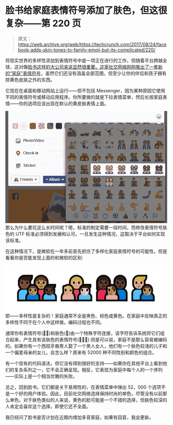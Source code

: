# 脸书给家庭表情符号添加了肤色，但这很复杂——第 220 页

> 原文：<https://web.archive.org/web/https://techcrunch.com/2017/08/24/facebook-adds-skin-tones-to-family-emoji-but-its-complicated/220/>

将现实世界的多样性添加到表情符号中是一项正在进行的工作，但随着平台跨越全球，这对像[脸书这样的大公司来说显然很重要。这家社交网络刚刚](https://web.archive.org/web/20200218233546/https://crunchbase.com/organization/facebook)[推出了一套新的“家庭”表情符号](https://web.archive.org/web/20200218233546/https://blog.emojipedia.org/facebook-adds-black-family-emojis/)，虽然它们还没有涵盖全部范围，但至少让你的伴侣和孩子拥有除黄色皮肤之外的东西。

它现在在桌面和移动网站上运行——但不包括 Messenger，因为某种原因它使用不同的表情符号或移动应用程序。你所要做的就是下拉表情菜单，然后长按家庭表情——你的选项应该出现在默认的黄皮肤表情上面。

[![](img/9fffcb0a0548b7924f83bcd9d1df0978.png)](https://web.archive.org/web/20200218233546/https://beta.techcrunch.com/wp-content/uploads/2017/08/fb_emoji.png) 那么为什么要花这么长时间呢？嗯，标准的制定需要一段时间，而修改表情符号肤色的 UTF 标准必须得到发展和认可。一旦发生这种情况，这取决于平台如何实现该标准。

在这种情况下，是微软在一年多前首先抓住了多样化家庭表情符号的可能性。但是看看你是否能发现上面的和微软的区别:

[![](img/e761c2fcda21d7b9cb4bb2bb373fd8b8.png)](https://web.archive.org/web/20200218233546/https://beta.techcrunch.com/wp-content/uploads/2017/08/family-combinations.jpg) 耶——多样性是复杂的！家庭通常不全是黑色、棕色或黄色。在家庭中反映真正的多样性不同于在个人中这样做。编码过程也不同。

通常你有表情符号(👩‍🚀)和肤色(🏽)由一个特殊字符连接，该字符告诉系统将它们组合起来，产生具有该肤色的表情符号(👩🏽‍🚀).但是可以说，家庭不是那么容易被编码的。如果你有一个西班牙裔男人娶了一个黑人女人，他们有一个肤色较浅的儿子和一个偏爱母亲的女儿，会怎么样？原来有 52000 种不同性别和颜色的组合。

有一个现有的代码语法，但它没有得到很好的支持——如果你在其他平台上看到他们的复杂系列之一，它不会正确呈现。相反，它表现为家庭中每个人的一个序列——实际上是一个相当优雅的失败。

总之，回到脸书。它们都是关于易用性的，在表情菜单中弹出 52，000 个选项不是一个好的用户体验。因此，目前社交网络选择保持时尚的单色，尽管没有以前那么单色。对于肤色类似的人来说，黄色的脸可能是一个不错的选择，但肤色较深的人肯定会喜欢这个选择，即使它还不全面。

我已经问了脸书是否计划在近期内增加多音家庭，如果有回音，我会更新。